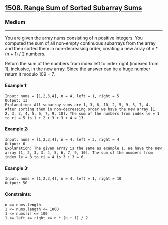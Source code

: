 [1508. Range Sum of Sorted Subarray Sums](https://leetcode.com/problems/range-sum-of-sorted-subarray-sums/?envType=daily-question&envId=2024-08-04)
---------------------------------------------------------------------------------------------------------------------------------------------

### Medium
---------------------------------------------------------------------------------------------------------------------------------------------

You are given the array nums consisting of n positive integers. You computed the sum of all non-empty continuous subarrays from the array and then sorted them in non-decreasing order, creating a new array of n * (n + 1) / 2 numbers.

Return the sum of the numbers from index left to index right (indexed from 1), inclusive, in the new array. Since the answer can be a huge number return it modulo 109 + 7.

#### Example 1:
```
Input: nums = [1,2,3,4], n = 4, left = 1, right = 5
Output: 13 
Explanation: All subarray sums are 1, 3, 6, 10, 2, 5, 9, 3, 7, 4. After sorting them in non-decreasing order we have the new array [1, 2, 3, 3, 4, 5, 6, 7, 9, 10]. The sum of the numbers from index le = 1 to ri = 5 is 1 + 2 + 3 + 3 + 4 = 13. 
```
#### Example 2:
```
Input: nums = [1,2,3,4], n = 4, left = 3, right = 4
Output: 6
Explanation: The given array is the same as example 1. We have the new array [1, 2, 3, 3, 4, 5, 6, 7, 9, 10]. The sum of the numbers from index le = 3 to ri = 4 is 3 + 3 = 6.
```
#### Example 3:
```
Input: nums = [1,2,3,4], n = 4, left = 1, right = 10
Output: 50
```
#### Constraints:
```
n == nums.length
1 <= nums.length <= 1000
1 <= nums[i] <= 100
1 <= left <= right <= n * (n + 1) / 2
```
